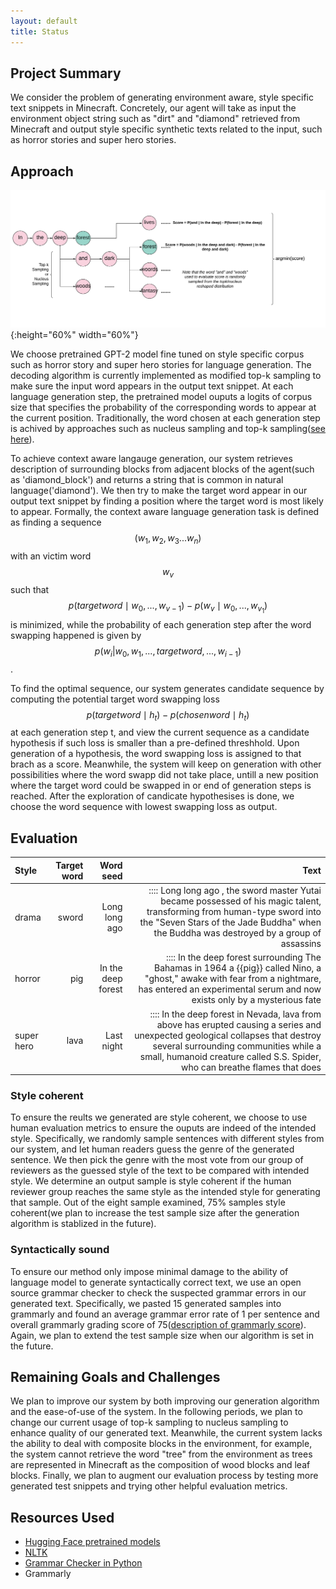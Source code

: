```yaml
---
layout: default
title: Status
---
```


## Project Summary

We consider the problem of generating environment aware, style specific text snippets in Minecraft. Concretely, our agent will take as input 
the environment object string such as "dirt" and "diamond" retrieved from Minecraft and output style specific synthetic texts related to 
the input, such as horror stories and super hero stories. 


## Approach

![](src/decoding.png){:height="60%" width="60%"}

We choose pretrained GPT-2 model fine tuned on style specific corpus such as horror story and super hero stories for language generation. The decoding algorithm is currently
implemented as modified top-k sampling to make sure the input word appears in the output text snippet. At each language generation step, the pretrained model ouputs a logits of  corpus size that specifies the probability of the corresponding words to appear at the current position. Traditionally, the word chosen at each generation step is achived by approaches such as nucleus sampling and top-k sampling([see here](https://arxiv.org/pdf/1904.09751.pdf)). 

To achieve context aware langauge generation, our system retrieves description of surrounding blocks from adjacent blocks of the agent(such as 'diamond_block') and returns a string that is common in natural language('diamond'). We then try to make the target word appear in our output text snippet by finding a position where the target word is most likely to appear. Formally, the context aware language generation task is defined as finding a sequence $$(w_1,w_2,w_3... w_n)$$ with an victim word $$w_v$$ such that $$p(target word \mid w_0, ... , w_{v-1})-p(w_v \mid w_0, ... , w_{v_1})$$ is minimized, while the probability of each generation step after the word swapping happened is given by $$p(w_i | w_0, w_1, ... , target word, ... , w_{i-1})$$. 


To find the optimal sequence, our system generates candidate sequence by computing the potential target word swapping loss $$p(target word \mid h_t)-p(chosen word \mid h_t)$$ at each generation step t, and view the current sequence as a candidate hypothesis if such loss is smaller than a pre-defined threshhold. Upon generation of a hypothesis, the word swapping loss is assigned to that brach as a score. Meanwhile, the system will keep on generation with other possibilities where the word swapp did not take place, untill a new position where the target word could be swapped in or end of generation steps is reached. After the exploration of candicate hypothesises is done, we choose the word sequence with lowest swapping loss as output.



## Evaluation

| Style | Target word   | Word seed | Text |
| :---    | ---:   | ---:        | ---:  |
| drama | sword      | Long long ago | :::: Long long ago , the sword master Yutai became possessed of his magic talent, transforming from human-type sword into the "Seven Stars of the Jade Buddha" when the Buddha was destroyed by a group of assassins |
| horror | pig      | In the deep forest | :::: In the deep forest surrounding The Bahamas in 1964 a {{pig}} called Nino, a "ghost," awake with fear from a nightmare, has entered an experimental serum and now exists only by a mysterious fate |
| super hero | lava      | Last night | :::: In the deep forest in Nevada, lava from above has erupted causing a series and unexpected geological collapses that destroy several surrounding communities while a small, humanoid creature called S.S. Spider, who can breathe flames that does |

### Style coherent

To ensure the reults we generated are style coherent, we choose to use human evaluation metrics to ensure the ouputs are indeed of the intended style. Specifically, we randomly sample sentences with different styles from our system, and let human readers guess the genre of the generated sentence. We then pick the genre with the most vote from our group of reviewers as the guessed style of the text to be compared with intended style. We determine an output sample is style coherent if the human reviewer group reaches the same style as the intended style for generating that sample. Out of the eight sample examined, 75% samples style coherent(we plan to increase the test sample size after the generation algorithm is stablized in the future).

### Syntactically sound

To ensure our method only impose minimal damage to the ability of language model to generate syntactically correct text, we use an open source grammar checker to check the suspected grammar errors in our generated text. Specifically, we pasted 15 generated samples into grammarly and found an average grammar error rate of 1 per sentence and overall grammarly grading score of 75([description of grammarly score](https://support.grammarly.com/hc/en-us/articles/360007144751-What-is-Performance-and-how-is-it-calculated-)). Again, we plan to extend the test sample size when our algorithm is set in the future.

## Remaining Goals and Challenges

We plan to improve our system by both improving our generation algorithm and the ease-of-use of the system. In the following periods, we plan to change our current usage of top-k sampling to nucleus sampling to enhance quality of our generated text. Meanwhile, the current system lacks the ability to deal with composite blocks in the environment, for example, the system cannot retrieve the word "tree" from the environment as trees are represented in Minecraft as the composition of wood blocks and leaf blocks. Finally, we plan to augment our evaluation process by testing more generated test snippets and trying other helpful evaluation metrics.

## Resources Used

* [Hugging Face pretrained models](https://huggingface.co/)
* [NLTK](https://www.nltk.org/)
* [Grammar Checker in Python](https://pypi.org/project/grammar-check/)
* Grammarly
